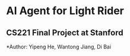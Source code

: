 # AI Agent for Light Rider
## CS221 Final Project at Stanford

*Author: Yipeng He, Wantong Jiang, Di Bai